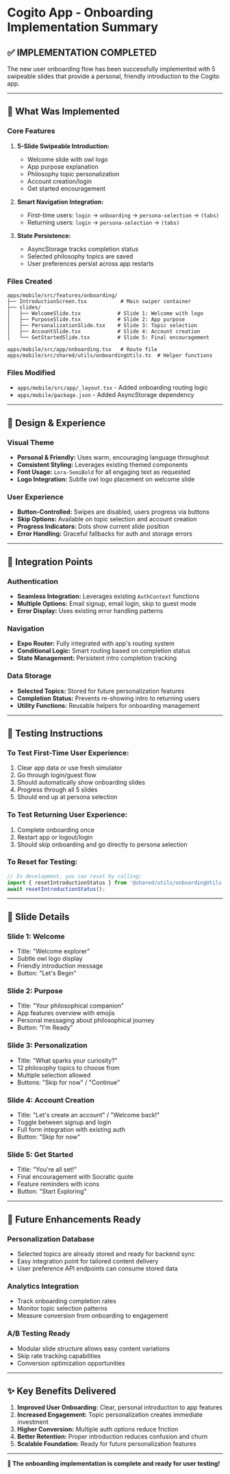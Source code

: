 # Cogito App - Onboarding Implementation Summary

## ✅ **IMPLEMENTATION COMPLETED**

The new user onboarding flow has been successfully implemented with 5 swipeable slides that provide a personal, friendly introduction to the Cogito app.

---

## **🎯 What Was Implemented**

### **Core Features**
1. **5-Slide Swipeable Introduction:**
   - Welcome slide with owl logo
   - App purpose explanation
   - Philosophy topic personalization
   - Account creation/login
   - Get started encouragement

2. **Smart Navigation Integration:**
   - First-time users: `login` → `onboarding` → `persona-selection` → `(tabs)`
   - Returning users: `login` → `persona-selection` → `(tabs)`

3. **State Persistence:**
   - AsyncStorage tracks completion status
   - Selected philosophy topics are saved
   - User preferences persist across app restarts

### **Files Created**
```
apps/mobile/src/features/onboarding/
├── IntroductionScreen.tsx           # Main swiper container
├── slides/
│   ├── WelcomeSlide.tsx            # Slide 1: Welcome with logo
│   ├── PurposeSlide.tsx            # Slide 2: App purpose
│   ├── PersonalizationSlide.tsx    # Slide 3: Topic selection
│   ├── AccountSlide.tsx            # Slide 4: Account creation
│   └── GetStartedSlide.tsx         # Slide 5: Final encouragement

apps/mobile/src/app/onboarding.tsx   # Route file
apps/mobile/src/shared/utils/onboardingUtils.ts  # Helper functions
```

### **Files Modified**
- `apps/mobile/src/app/_layout.tsx` - Added onboarding routing logic
- `apps/mobile/package.json` - Added AsyncStorage dependency

---

## **🎨 Design & Experience**

### **Visual Theme**
- **Personal & Friendly:** Uses warm, encouraging language throughout
- **Consistent Styling:** Leverages existing themed components
- **Font Usage:** `Lora-SemiBold` for all engaging text as requested
- **Logo Integration:** Subtle owl logo placement on welcome slide

### **User Experience**
- **Button-Controlled:** Swipes are disabled, users progress via buttons
- **Skip Options:** Available on topic selection and account creation
- **Progress Indicators:** Dots show current slide position
- **Error Handling:** Graceful fallbacks for auth and storage errors

---

## **🔗 Integration Points**

### **Authentication**
- **Seamless Integration:** Leverages existing `AuthContext` functions
- **Multiple Options:** Email signup, email login, skip to guest mode
- **Error Display:** Uses existing error handling patterns

### **Navigation**
- **Expo Router:** Fully integrated with app's routing system
- **Conditional Logic:** Smart routing based on completion status
- **State Management:** Persistent intro completion tracking

### **Data Storage**
- **Selected Topics:** Stored for future personalization features
- **Completion Status:** Prevents re-showing intro to returning users
- **Utility Functions:** Reusable helpers for onboarding management

---

## **🧪 Testing Instructions**

### **To Test First-Time User Experience:**
1. Clear app data or use fresh simulator
2. Go through login/guest flow
3. Should automatically show onboarding slides
4. Progress through all 5 slides
5. Should end up at persona selection

### **To Test Returning User Experience:**
1. Complete onboarding once
2. Restart app or logout/login
3. Should skip onboarding and go directly to persona selection

### **To Reset for Testing:**
```javascript
// In development, you can reset by calling:
import { resetIntroductionStatus } from '@shared/utils/onboardingUtils';
await resetIntroductionStatus();
```

---

## **📱 Slide Details**

### **Slide 1: Welcome**
- Title: "Welcome explorer"
- Subtle owl logo display
- Friendly introduction message
- Button: "Let's Begin"

### **Slide 2: Purpose**
- Title: "Your philosophical companion"
- App features overview with emojis
- Personal messaging about philosophical journey
- Button: "I'm Ready"

### **Slide 3: Personalization**
- Title: "What sparks your curiosity?"
- 12 philosophy topics to choose from
- Multiple selection allowed
- Buttons: "Skip for now" / "Continue"

### **Slide 4: Account Creation**
- Title: "Let's create an account" / "Welcome back!"
- Toggle between signup and login
- Full form integration with existing auth
- Button: "Skip for now"

### **Slide 5: Get Started**
- Title: "You're all set!"
- Final encouragement with Socratic quote
- Feature reminders with icons
- Button: "Start Exploring"

---

## **🔮 Future Enhancements Ready**

### **Personalization Database**
- Selected topics are already stored and ready for backend sync
- Easy integration point for tailored content delivery
- User preference API endpoints can consume stored data

### **Analytics Integration**
- Track onboarding completion rates
- Monitor topic selection patterns
- Measure conversion from onboarding to engagement

### **A/B Testing Ready**
- Modular slide structure allows easy content variations
- Skip rate tracking capabilities
- Conversion optimization opportunities

---

## **✨ Key Benefits Delivered**

1. **Improved User Onboarding:** Clear, personal introduction to app features
2. **Increased Engagement:** Topic personalization creates immediate investment
3. **Higher Conversion:** Multiple auth options reduce friction
4. **Better Retention:** Proper introduction reduces confusion and churn
5. **Scalable Foundation:** Ready for future personalization features

---

**🎉 The onboarding implementation is complete and ready for user testing!** 